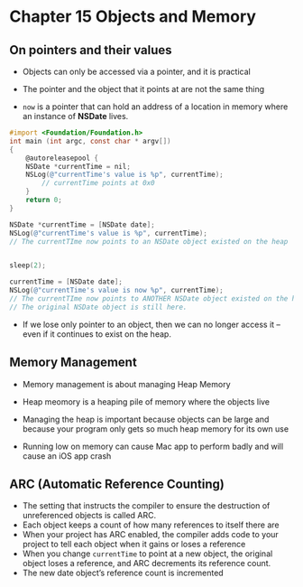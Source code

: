 # Chapter 15 Objects and Memory

## On pointers and their values

-   Objects can only be accessed via a pointer, and it is practical
-   The pointer and the object that it points at are not the same thing

-   `now` is a pointer that can hold an address of a location in memory where an instance of **NSDate** lives.



```objective-c
#import <Foundation/Foundation.h>
int main (int argc, const char * argv[])
{
    @autoreleasepool {
    NSDate *currentTime = nil;
    NSLog(@"currentTime's value is %p", currentTime);
        // currentTime points at 0x0
	}
	return 0; 
}
```

```objective-c
NSDate *currentTime = [NSDate date]; 
NSLog(@"currentTime's value is %p", currentTime);
// The currentTIme now points to an NSDate object existed on the heap


sleep(2);

currentTime = [NSDate date];
NSLog(@"currentTime's value is now %p", currentTime);
// The currentTIme now points to ANOTHER NSDate object existed on the heap
// The original NSDate object is still here.

```

-    If we lose only pointer to an object, then we can no longer access it – even if it continues to exist on the heap.



## Memory Management

-   Memory management is about managing Heap Memory
-   Heap meomory is a heaping pile of memory where the objects live

-   Managing the heap is important because objects can be large and because your program only gets so much heap memory for its own use
-   Running low on memory can cause Mac app to perform badly and will cause an iOS app crash



## ARC (Automatic Reference Counting)

-   The setting that instructs the compiler to ensure the destruction of unreferenced objects is called ARC. 
-   Each object keeps a count of how many references to itself there are
-   When your project has ARC enabled, the compiler adds code to your project to tell each object when it gains or loses a reference
-   When you change `currentTime` to point at a new object, the original object loses a reference, and ARC decrements its reference count. 
-   The new date object’s reference count is incremented




